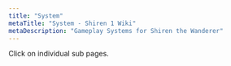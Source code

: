 ```yaml
---
title: "System"
metaTitle: "System - Shiren 1 Wiki"
metaDescription: "Gameplay Systems for Shiren the Wanderer"
---
```


Click on individual sub pages.
